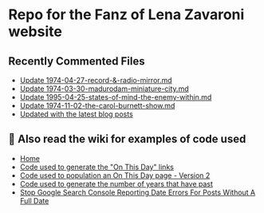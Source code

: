 # Repo for the Fanz of Lena Zavaroni website

## Recently Commented Files
<!-- BLOG-POST-LIST:START -->
- [Update 1974-04-27-record-&amp;-radio-mirror.md](https://github.com/FanzOfLenaZavaroni/fanzoflenazavaroni.github.io/commit/45039748b08c6b86d72a7864354ab55233f9a831)
- [Update 1974-03-30-madurodam-miniature-city.md](https://github.com/FanzOfLenaZavaroni/fanzoflenazavaroni.github.io/commit/4dc514827f5771da27d17021ebdf70f1f550a77a)
- [Update 1995-04-25-states-of-mind-the-enemy-within.md](https://github.com/FanzOfLenaZavaroni/fanzoflenazavaroni.github.io/commit/c58a041ddeb0ba53a2dd3648dec0fe5048a396fe)
- [Update 1974-11-02-the-carol-burnett-show.md](https://github.com/FanzOfLenaZavaroni/fanzoflenazavaroni.github.io/commit/379facb6f66960f77bbf92428022413cb5447e4b)
- [Updated with the latest blog posts](https://github.com/FanzOfLenaZavaroni/fanzoflenazavaroni.github.io/commit/fed5170f71dba4f0ed333325f8023e52f4010d81)
<!-- BLOG-POST-LIST:END -->

## :notebook: Also read the wiki for examples of code used
* [Home](https://github.com/FanzOfLenaZavaroni/fanzoflenazavaroni.github.io/wiki)
* [Code used to generate the "On This Day" links](https://github.com/FanzOfLenaZavaroni/fanzoflenazavaroni.github.io/wiki/On-This-Day-Code)
* [Code used to population an On This Day page - Version 2](https://github.com/FanzOfLenaZavaroni/fanzoflenazavaroni.github.io/wiki/Code-used-to-population-an-On-This-Day-page-%E2%80%90-Version-2)
* [Code used to generate the number of years that have past](https://github.com/FanzOfLenaZavaroni/fanzoflenazavaroni.github.io/wiki/Number-of-years-gone-by-code)
* [Stop Google Search Console Reporting Date Errors For Posts Without A Full Date](https://github.com/FanzOfLenaZavaroni/fanzoflenazavaroni.github.io/wiki/Stop-Google-Search-Console-Reporting-Date-Errors-For-Posts-Without-A-Full-Date)
